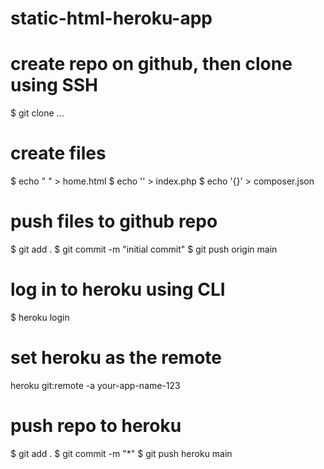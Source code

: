 # static-html-heroku-app

# create repo on github, then clone using SSH
$ git clone ...

# create files
$ echo " " > home.html 
$ echo '<?php include_once("home.html"); ?>' > index.php
$ echo '{}' > composer.json

# push files to github repo
$ git add .
$ git commit -m "initial commit"
$ git push origin main

# log in to heroku using CLI
$ heroku login

# set heroku as the remote
heroku git:remote -a your-app-name-123

# push repo to heroku
$ git add .
$ git commit -m "*"
$ git push heroku main

